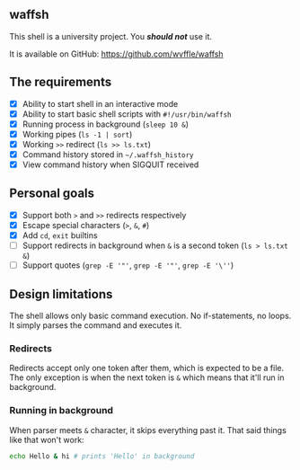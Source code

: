 waffsh
---
This shell is a university project. You ***should not*** use it.

It is available on GitHub: https://github.com/wvffle/waffsh

## The requirements
- [x] Ability to start shell in an interactive mode
- [x] Ability to start basic shell scripts with `#!/usr/bin/waffsh`
- [x] Running process in background (`sleep 10 &`)
- [x] Working pipes (`ls -1 | sort`)
- [x] Working `>>` redirect (`ls >> ls.txt`)
- [x] Command history stored in `~/.waffsh_history`
- [x] View command history when SIGQUIT received

## Personal goals
- [x] Support both `>` and `>>` redirects respectively
- [x] Escape special characters (`>`, `&`, `#`)
- [x] Add `cd`, `exit` builtins
- [ ] Support redirects in background when `&` is a second token (`ls > ls.txt &`)
- [ ] Support quotes (`grep -E '"'`, `grep -E '"'`, `grep -E '\''`)

## Design limitations
The shell allows only basic command execution. No if-statements, no loops. It simply parses the command and executes it.

### Redirects
Redirects accept only one token after them, which is expected to be a file.
The only exception is when the next token is `&` which means that it'll run in background.

### Running in background
When parser meets `&` character, it skips everything past it. That said things like that won't work:
```sh
echo Hello & hi # prints 'Hello' in background
```
